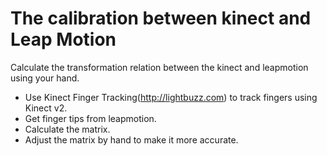 # The calibration between kinect and Leap Motion
Calculate the transformation relation between the kinect and leapmotion using your hand.
* Use Kinect Finger Tracking(http://lightbuzz.com) to track fingers using Kinect v2.
* Get finger tips from leapmotion.
* Calculate the matrix.
* Adjust the matrix by hand to make it more accurate.


